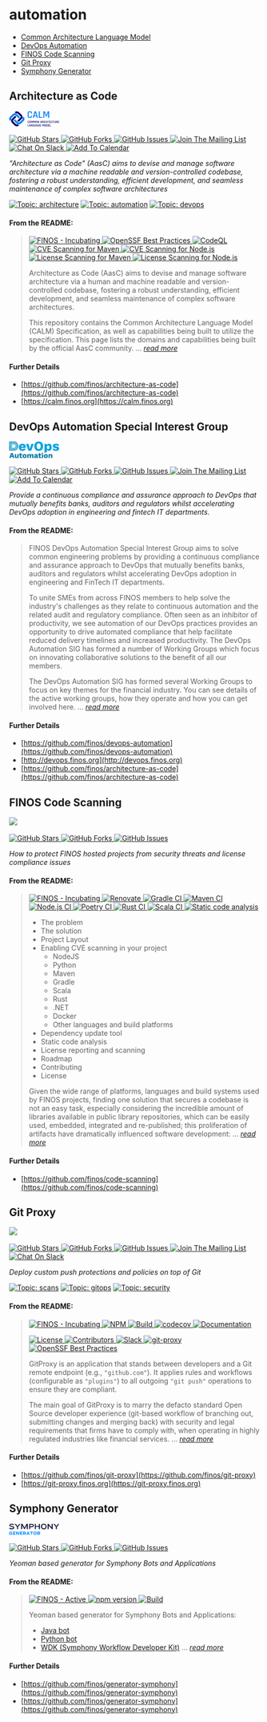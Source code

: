 

# automation
 - [Common Architecture Language Model](#Common-Architecture-Language-Model)
 - [DevOps Automation](#DevOps-Automation)
 - [FINOS Code Scanning](#FINOS-Code-Scanning)
 - [Git Proxy](#Git-Proxy)
 - [Symphony Generator](#Symphony-Generator)
## Architecture as Code

<img src="https://raw.githubusercontent.com/finos/finos-landscape/master/hosted_logos/calm.svg" width="100px" />

[![GitHub Stars](https://img.shields.io/badge/⭐%20Stars-101-grey?labelColor=eaebec&style=for-the-badge) ](https://github.com/finos/architecture-as-code/stargazers)[![GitHub Forks](https://img.shields.io/badge/⚡%20Forks-48-grey?labelColor=eaebec&style=for-the-badge) ](https://github.com/finos/architecture-as-code)[![GitHub Issues](https://img.shields.io/badge/🔎%20Issues-91-grey?labelColor=eaebec&style=for-the-badge) ](https://github.com/finos/architecture-as-code/issues)[![Join The Mailing List](https://img.shields.io/badge/📫%20Mailing%20List-Join-orange?labelColor=eaebec&style=for-the-badge) ](mailto:calm+subscribe@lists.finos.org)[![Chat On Slack](https://img.shields.io/badge/Slack-Join-orange?labelColor=eaebec&style=for-the-badge) ](https://app.slack.com/client/T01E7QRQH97/C085UHKL6SJ)[![Add To Calendar](https://img.shields.io/badge/📅%20Calendar-Add-orange?labelColor=eaebec&style=for-the-badge) ](https://calendar.finos.org/multi-signup?search=Architecture+as+Code)

_"Architecture as Code" (AasC) aims to devise and manage software architecture via a machine readable and version-controlled codebase, fostering a robust understanding, efficient development, and seamless maintenance of complex software architectures_

[![Topic: architecture](https://img.shields.io/badge/architecture-fafbfc)](https://github.com/topics/architecture) [![Topic: automation](https://img.shields.io/badge/automation-fafbfc)](https://github.com/topics/automation) [![Topic: devops](https://img.shields.io/badge/devops-fafbfc)](https://github.com/topics/devops) 

#### From the README:

> [![FINOS - Incubating](https://cdn.jsdelivr.net/gh/finos/contrib-toolbox@master/images/badge-incubating.svg) ](https://finosfoundation.atlassian.net/wiki/display/FINOS/Incubating)
> [![OpenSSF Best Practices](https://www.bestpractices.dev/projects/8821/badge) ](https://www.bestpractices.dev/projects/8821)
> [![CodeQL](https://github.com/finos/architecture-as-code/actions/workflows/github-code-scanning/codeql/badge.svg) ](https://github.com/finos/architecture-as-code/actions/workflows/github-code-scanning/codeql)
> [![CVE Scanning for Maven](https://github.com/finos/architecture-as-code/actions/workflows/cve-scanning-maven.yml/badge.svg) ](https://github.com/finos/architecture-as-code/actions/workflows/cve-scanning-maven.yml)
> [![CVE Scanning for Node.js](https://github.com/finos/architecture-as-code/actions/workflows/cve-scanning-node.yml/badge.svg) ](https://github.com/finos/architecture-as-code/actions/workflows/cve-scanning-node.yml)
> [![License Scanning for Maven](https://github.com/finos/architecture-as-code/actions/workflows/license-scanning-maven.yml/badge.svg) ](https://github.com/finos/architecture-as-code/actions/workflows/license-scanning-maven.yml)
> [![License Scanning for Node.js](https://github.com/finos/architecture-as-code/actions/workflows/license-scanning-node.yml/badge.svg) ](https://github.com/finos/architecture-as-code/actions/workflows/license-scanning-node.yml)
> 
> 
> Architecture as Code (AasC) aims to devise and manage software architecture via a human and machine readable and
> version-controlled
> codebase, fostering a robust understanding, efficient development, and seamless maintenance of complex software
> architectures.
> 
> This repository contains the Common Architecture Language Model (CALM) Specification, as well as capabilities being
> built to utilize the
> specification. This page lists the domains and capabilities being built by the official AasC community.
>... [_read more_](https://github.com/finos/architecture-as-code)
> 
#### Further Details
 - [https://github.com/finos/architecture-as-code](https://github.com/finos/architecture-as-code)
 - [https://calm.finos.org](https://calm.finos.org)
## DevOps Automation Special Interest Group

<img src="https://raw.githubusercontent.com/finos/finos-landscape/master/hosted_logos/devops-automation.svg" width="100px" />

[![GitHub Stars](https://img.shields.io/badge/⭐%20Stars-65-grey?labelColor=eaebec&style=for-the-badge) ](https://github.com/finos/devops-automation/stargazers)[![GitHub Forks](https://img.shields.io/badge/⚡%20Forks-19-grey?labelColor=eaebec&style=for-the-badge) ](https://github.com/finos/devops-automation)[![GitHub Issues](https://img.shields.io/badge/🔎%20Issues-37-grey?labelColor=eaebec&style=for-the-badge) ](https://github.com/finos/devops-automation/issues)[![Join The Mailing List](https://img.shields.io/badge/📫%20Mailing%20List-Join-orange?labelColor=eaebec&style=for-the-badge) ](mailto:devops-mutualization+subscribe@finos.org)[![Add To Calendar](https://img.shields.io/badge/📅%20Calendar-Add-orange?labelColor=eaebec&style=for-the-badge) ](https://calendar.finos.org/multi-signup?search=DevOps)

_Provide a continuous compliance and assurance approach to DevOps that mutually benefits banks, auditors and regulators whilst accelerating DevOps adoption in engineering and fintech IT departments._



#### From the README:

> FINOS DevOps Automation Special Interest Group aims to solve common engineering problems by providing a continuous compliance and assurance approach to DevOps that mutually benefits banks, auditors and regulators whilst accelerating DevOps adoption in engineering and FinTech IT departments.
> 
> 
> To unite SMEs from across FINOS members to help solve the industry's challenges as they relate to continuous automation and the related audit and regulatory compliance. Often seen as an inhibitor of productivity, we see automation of our DevOps practices provides an opportunity to drive automated compliance that help facilitate reduced delivery timelines and increased productivity. The DevOps Automation SIG has formed a number of Working Groups which focus on innovating collaborative solutions to the benefit of all our members.
> 
> 
> The DevOps Automation SIG has formed several Working Groups to focus on key themes for the financial industry. You can see details of the active working groups, how they operate and how you can get involved here.
>... [_read more_](https://github.com/finos/devops-automation)
> 
#### Further Details
 - [https://github.com/finos/devops-automation](https://github.com/finos/devops-automation)
 - [http://devops.finos.org](http://devops.finos.org)
 - [https://github.com/finos/architecture-as-code](https://github.com/finos/architecture-as-code)
## FINOS Code Scanning

<img src="https://raw.githubusercontent.com/finos/finos-landscape/master/hosted_logos/finos-code-scanning.svg" width="100px" />

[![GitHub Stars](https://img.shields.io/badge/⭐%20Stars-9-grey?labelColor=eaebec&style=for-the-badge) ](https://github.com/finos/code-scanning/stargazers)[![GitHub Forks](https://img.shields.io/badge/⚡%20Forks-5-grey?labelColor=eaebec&style=for-the-badge) ](https://github.com/finos/code-scanning)[![GitHub Issues](https://img.shields.io/badge/🔎%20Issues-4-grey?labelColor=eaebec&style=for-the-badge) ](https://github.com/finos/code-scanning/issues)

_How to protect FINOS hosted projects from security threats and license compliance issues_



#### From the README:

> [![FINOS - Incubating](https://cdn.jsdelivr.net/gh/finos/contrib-toolbox@master/images/badge-incubating.svg) ](https://community.finos.org/docs/governance/Software-Projects/stages/incubating)
> [![Renovate](https://img.shields.io/badge/renovate-enabled-brightgreen.svg) ](https://renovatebot.com)
> [![Gradle CI](https://github.com/finos/code-scanning/actions/workflows/cve-scanning-gradle.yml/badge.svg) ](https://github.com/finos/code-scanning/actions/workflows/cve-scanning-gradle.yml)
> [![Maven CI](https://github.com/finos/code-scanning/actions/workflows/cve-scanning-maven.yml/badge.svg) ](https://github.com/finos/code-scanning/actions/workflows/cve-scanning-maven.yml)
> [![Node.js CI](https://github.com/finos/code-scanning/actions/workflows/cve-scanning-node.yml/badge.svg) ](https://github.com/finos/code-scanning/actions/workflows/cve-scanning-node.yml)
> [![Poetry CI](https://github.com/finos/code-scanning/actions/workflows/cve-scanning-python.yml/badge.svg) ](https://github.com/finos/code-scanning/actions/workflows/cve-scanning-python.yml)
> [![Rust CI](https://github.com/finos/code-scanning/actions/workflows/cve-scanning-rust.yml/badge.svg) ](https://github.com/finos/code-scanning/actions/workflows/cve-scanning-rust.yml)
> [![Scala CI](https://github.com/finos/code-scanning/actions/workflows/cve-scanning-scala.yml/badge.svg) ](https://github.com/finos/code-scanning/actions/workflows/cve-scanning-scala.yml)
> [![Static code analysis](https://github.com/finos/code-scanning/actions/workflows/semgrep-ci.yml/badge.svg) ](https://github.com/finos/code-scanning/actions/workflows/semgrep-ci.yml)
> 
> 
> - The problem
> - The solution
> - Project Layout
> - Enabling CVE scanning in your project
>    - NodeJS
>    - Python
>    - Maven
>    - Gradle
>    - Scala
>    - Rust
>    - .NET
>    - Docker
>    - Other languages and build platforms
> - Dependency update tool
> - Static code analysis
> - License reporting and scanning
> - Roadmap
> - Contributing
> - License
> 
> 
> Given the wide range of platforms, languages and build systems used by FINOS projects, finding one solution that secures a codebase is not an easy task, especially considering the incredible amount of libraries available in public library repositories, which can be easily used, embedded, integrated and re-published; this proliferation of artifacts have dramatically influenced software development:
>... [_read more_](https://github.com/finos/code-scanning)
> 
#### Further Details
 - [https://github.com/finos/code-scanning](https://github.com/finos/code-scanning)
## Git Proxy

<img src="https://raw.githubusercontent.com/finos/finos-landscape/master/hosted_logos/git-proxy.svg" width="100px" />

[![GitHub Stars](https://img.shields.io/badge/⭐%20Stars-146-grey?labelColor=eaebec&style=for-the-badge) ](https://github.com/finos/git-proxy/stargazers)[![GitHub Forks](https://img.shields.io/badge/⚡%20Forks-130-grey?labelColor=eaebec&style=for-the-badge) ](https://github.com/finos/git-proxy)[![GitHub Issues](https://img.shields.io/badge/🔎%20Issues-73-grey?labelColor=eaebec&style=for-the-badge) ](https://github.com/finos/git-proxy/issues)[![Join The Mailing List](https://img.shields.io/badge/📫%20Mailing%20List-Join-orange?labelColor=eaebec&style=for-the-badge) ](mailto:git-proxy+subscribe@lists.finos.org)[![Chat On Slack](https://img.shields.io/badge/Slack-Join-orange?labelColor=eaebec&style=for-the-badge) ](https://app.slack.com/client/T01E7QRQH97/C06LXNW0W76)

_Deploy custom push protections and policies on top of Git_

[![Topic: scans](https://img.shields.io/badge/scans-fafbfc)](https://github.com/topics/scans) [![Topic: gitops](https://img.shields.io/badge/gitops-fafbfc)](https://github.com/topics/gitops) [![Topic: security](https://img.shields.io/badge/security-fafbfc)](https://github.com/topics/security) 

#### From the README:

> [![FINOS - Incubating](https://cdn.jsdelivr.net/gh/finos/contrib-toolbox@master/images/badge-incubating.svg) ](https://community.finos.org/docs/governance/Software-Projects/stages/incubating)
> [![NPM](https://img.shields.io/npm/v/@finos/git-proxy?colorA=00C586&colorB=000000) ](https://www.npmjs.com/package/@finos/git-proxy)
> [![Build](https://img.shields.io/github/actions/workflow/status/finos/git-proxy/ci.yml?branch=main&label=CI&logo=github&colorA=00C586&colorB=000000) ](https://github.com/finos/git-proxy/actions/workflows/ci.yml)
> [![codecov](https://codecov.io/gh/finos/git-proxy/branch/main/graph/badge.svg) ](https://codecov.io/gh/finos/git-proxy)
> [![Documentation](https://img.shields.io/badge/_-documentation-000000?colorA=00C586&logo=docusaurus&logoColor=FFFFFF&) ](https://git-proxy.finos.org)
> 
> 
> [![License](https://img.shields.io/github/license/finos/git-proxy?colorA=00C586&colorB=000000) ](https://github.com/finos/git-proxy/blob/main/LICENSE)
> [![Contributors](https://img.shields.io/github/contributors/finos/git-proxy?colorA=00C586&colorB=000000) ](https://github.com/finos/git-proxy/graphs/contributors)
> [![Slack](https://img.shields.io/badge/_-Chat_on_Slack-000000.svg?logo=slack&colorA=00C586) ](https://app.slack.com/client/T01E7QRQH97/C06LXNW0W76)
> [![git-proxy](https://api.securityscorecards.dev/projects/github.com/finos/git-proxy/badge) ](https://api.securityscorecards.dev/projects/github.com/finos/git-proxy)
> [![OpenSSF Best Practices](https://www.bestpractices.dev/projects/10520/badge) ](https://www.bestpractices.dev/projects/10520)
> 
> GitProxy is an application that stands between developers and a Git remote endpoint (e.g., `"github.com"`). It applies rules and workflows (configurable as `"plugins"`) to all outgoing `"git push"` operations to ensure they are compliant.
> 
> The main goal of GitProxy is to marry the defacto standard Open Source developer experience (git-based workflow of branching out, submitting changes and merging back) with security and legal requirements that firms have to comply with, when operating in highly regulated industries like financial services.
>... [_read more_](https://github.com/finos/git-proxy)
> 
#### Further Details
 - [https://github.com/finos/git-proxy](https://github.com/finos/git-proxy)
 - [https://git-proxy.finos.org](https://git-proxy.finos.org)
## Symphony Generator

<img src="https://raw.githubusercontent.com/finos/finos-landscape/master/hosted_logos/symphony-generator.svg" width="100px" />

[![GitHub Stars](https://img.shields.io/badge/⭐%20Stars-10-grey?labelColor=eaebec&style=for-the-badge) ](https://github.com/finos/generator-symphony/stargazers)[![GitHub Forks](https://img.shields.io/badge/⚡%20Forks-14-grey?labelColor=eaebec&style=for-the-badge) ](https://github.com/finos/generator-symphony)[![GitHub Issues](https://img.shields.io/badge/🔎%20Issues-0-grey?labelColor=eaebec&style=for-the-badge) ](https://github.com/finos/generator-symphony/issues)

_Yeoman based generator for Symphony Bots and Applications_



#### From the README:

> [![FINOS - Active](https://cdn.jsdelivr.net/gh/finos/contrib-toolbox@master/images/badge-active.svg) ](https://community.finos.org/docs/governance/Software-Projects/stages/active)
> [![npm version](https://badge.fury.io/js/@finos%2Fgenerator-symphony.svg) ](https://badge.fury.io/js/@finos%2Fgenerator-symphony)
> [![Build](https://github.com/finos/symphony-bdk-java/actions/workflows/build.yml/badge.svg) ](https://github.com/finos/symphony-bdk-java/actions/workflows/build.yml)
> 
> 
> Yeoman based generator for Symphony Bots and Applications:
> 
> - [Java bot](https://github.com/finos/symphony-bdk-java)
> - [Python bot](https://github.com/finos/symphony-bdk-python)
> - [WDK (Symphony Workflow Developer Kit)](https://github.com/finos/symphony-wdk)
>... [_read more_](https://github.com/finos/generator-symphony)
> 
#### Further Details
 - [https://github.com/finos/generator-symphony](https://github.com/finos/generator-symphony)
 - [https://github.com/finos/generator-symphony](https://github.com/finos/generator-symphony)
